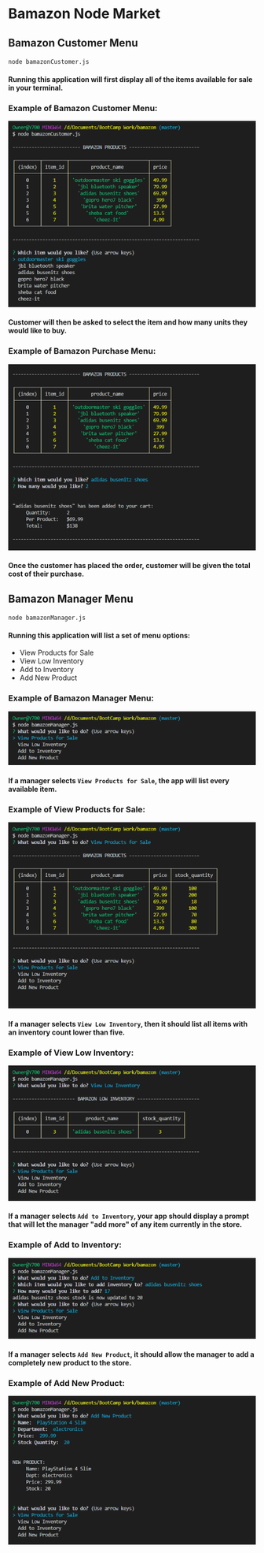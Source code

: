 # Bamazon Node Market

## Bamazon Customer Menu

```
node bamazonCustomer.js
```

#### Running this application will first display all of the items available for sale in your terminal.

### Example of Bamazon Customer Menu:

<img src="images/customer.png" alt="Customer Menu">

#### Customer will then be asked to select the item and how many units they would like to buy.

### Example of Bamazon Purchase Menu:

<img src="images/purchase.png" alt="Purchase Menu">

#### Once the customer has placed the order, customer will be given the total cost of their purchase.

## Bamazon Manager Menu

```
node bamazonManager.js
```

#### Running this application will list a set of menu options:

- View Products for Sale
- View Low Inventory
- Add to Inventory
- Add New Product

### Example of Bamazon Manager Menu:

<img src="images/manager.png" alt="Manager Menu">

#### If a manager selects `View Products for Sale`, the app will list every available item.

### Example of View Products for Sale:

<img src="images/forsale.png" alt="View Products for Sale">

#### If a manager selects `View Low Inventory`, then it should list all items with an inventory count lower than five.

### Example of View Low Inventory:

<img src="images/lowinv.png" alt="View Low Inventory">

#### If a manager selects `Add to Inventory`, your app should display a prompt that will let the manager "add more" of any item currently in the store.

### Example of Add to Inventory:

<img src="images/addinv.png" alt="Add to Inventory">

#### If a manager selects `Add New Product`, it should allow the manager to add a completely new product to the store.

### Example of Add New Product:

<img src="images/newitem.png" alt="Add New Product">
